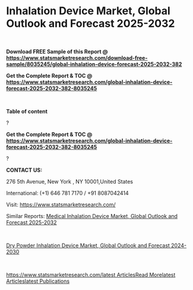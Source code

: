<h1>Inhalation Device Market, Global Outlook and Forecast 2025-2032</h1><br/><p><strong>Download FREE Sample of this Report @ <a href="https://www.statsmarketresearch.com/download-free-sample/8035245/global-inhalation-device-forecast-2025-2032-382">https://www.statsmarketresearch.com/download-free-sample/8035245/global-inhalation-device-forecast-2025-2032-382</a></strong></p>
 
 
 
 <div><b>Get the Complete Report & TOC @ <a href="https://www.statsmarketresearch.com/global-inhalation-device-forecast-2025-2032-382-8035245">https://www.statsmarketresearch.com/global-inhalation-device-forecast-2025-2032-382-8035245</a></b></div>
 
 
 
 <p><br />
 
 <b>Table of content</b></p>
 
 
 
 <p>? </p>
 
 
 
 <div><b>Get the Complete Report & TOC @ <a href="https://www.statsmarketresearch.com/global-inhalation-device-forecast-2025-2032-382-8035245">https://www.statsmarketresearch.com/global-inhalation-device-forecast-2025-2032-382-8035245</a></b></div>
 
 
 
 <p>? </p>
 
 
 
 <p><b>CONTACT US:</b><br />
 
 276 5th Avenue, New York , NY 10001,United States<br />
 
 International: (+1) 646 781 7170 / +91 8087042414<br />
 
 Visit: <a href="https://www.statsmarketresearch.com/">https://www.statsmarketresearch.com/</a><br />
 
 Similar Reports: <a href="https://www.statsmarketresearch.com/global-inhalation-device-forecast-2025-2032-382-8035245">Medical Inhalation Device Market, Global Outlook and Forecast 2025-2032</a><br />
 
 <br />
 
 <a href="https://www.statsmarketresearch.com/global-inhalation-device-forecast-2025-2032-382-8035245">Dry Powder Inhalation Device Market, Global Outlook and Forecast 2024-2030</a><br />
 
 <br />
 
 <a href="https://gyeongbokgung.com">https://www.statsmarketresearch.com/</a><a href="https://hallyeomaritime.com">latest Articles</a><a href="https://jingwansa.com">Read More</a><a href="https://nguoiviet.jp/">latest Articles</a><a href="https://www.intelmarketresearch.com/">latest Publications</a></p>